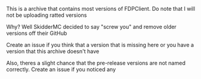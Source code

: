 This is a archive that contains most versions of FDPClient. Do note that I will not be uploading ratted versions

Why? Well SkidderMC decided to say "screw you" and remove older versions off their GitHub

Create an issue if you think that a version that is missing here or you have a version that this archive doesn't have

Also, theres a slight chance that the pre-release versions are not named correctly. Create an issue if you noticed any
